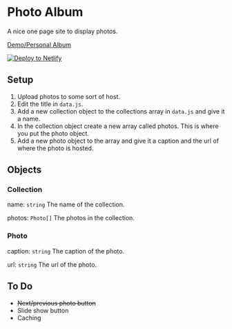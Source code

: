 # Photo Album
A nice one page site to display photos.

[Demo/Personal Album](https://c1200.js.org/photoalbum)

[![Deploy to Netlify](https://www.netlify.com/img/deploy/button.svg)](https://app.netlify.com/start/deploy?repository=https://github.com/C1200/photoalbum)

## Setup

1. Upload photos to some sort of host.
2. Edit the title in `data.js`.
3. Add a new collection object to the collections array in `data.js` and give it a name.
4. In the collection object create a new array called photos. This is where you put the photo object.
5. Add a new photo object to the array and give it a caption and the url of where the photo is hosted.

## Objects

### Collection

name: `string` The name of the collection.

photos: `Photo[]` The photos in the collection.

### Photo

caption: `string` The caption of the photo.

url: `string` The url of the photo.

## To Do

- ~~Next/previous photo button~~
- Slide show button
- Caching